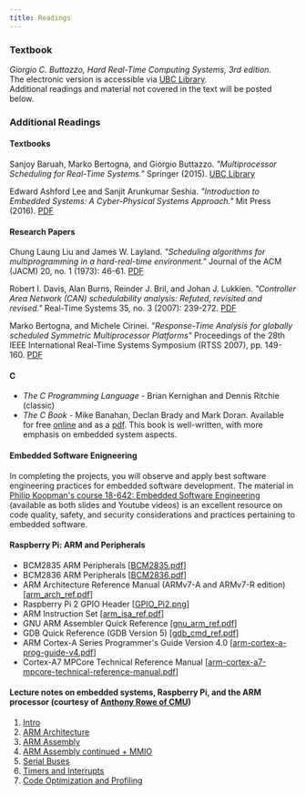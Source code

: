 ```yaml
---
title: Readings
---
```


### Textbook
*Giorgio C. Buttazzo, Hard Real-Time Computing Systems, 3rd edition.*<br>
The electronic version is accessible via [UBC Library](https://go.exlibris.link/YzpnxKfG).<br>
Additional readings and material not covered in the text will be posted below.

<!-- **Optional:** _Jane W. S. W. Liu. 2000. Real-Time Systems_.   -->


### Additional Readings

#### Textbooks

Sanjoy Baruah, Marko Bertogna, and Giorgio Buttazzo. _"Multiprocessor Scheduling for Real-Time Systems."_ Springer (2015). [UBC Library](https://go.exlibris.link/yXzZkF95)

Edward Ashford Lee and Sanjit Arunkumar Seshia. _"Introduction to Embedded Systems: A Cyber-Physical Systems Approach."_ Mit Press (2016). [PDF](https://ptolemy.berkeley.edu/books/leeseshia/releases/LeeSeshia_DigitalV2_2.pdf)

#### Research Papers

Chung Laung Liu and James W. Layland. _"Scheduling algorithms for multiprogramming in a hard-real-time environment."_ Journal of the ACM (JACM) 20, no. 1 (1973): 46-61. [PDF](http://cpen432.github.io/resources/P1-liu-layland.pdf)

Robert I. Davis, Alan Burns, Reinder J. Bril, and Johan J. Lukkien. _"Controller Area Network (CAN) schedulability analysis: Refuted, revisited and revised."_ Real-Time Systems 35, no. 3 (2007): 239-272. [PDF](http://cpen432.github.io/resources/P2-davis-etal.pdf)

Marko Bertogna, and Michele Cirinei. _"Response-Time Analysis for globally scheduled Symmetric Multiprocessor Platforms"_ Proceedings of the 28th IEEE International Real-Time Systems Symposium (RTSS 2007), pp. 149-160. [PDF](http://cpen432.github.io/resources/P3-bertogna-cirinei.pdf)

#### C
* _The C Programming Language_ - Brian Kernighan and Dennis Ritchie (classic)
* _The C Book_ - Mike Banahan, Declan Brady and Mark Doran. Available for free [online](http://publications.gbdirect.co.uk/c_book/) and as a [pdf](http://publications.gbdirect.co.uk/c_book/thecbook.pdf). This book is well-written, with more emphasis on embedded system aspects. 

#### Embedded Software Enigneering
In completing the projects, you will observe and apply best software engineering practices for embedded software development. The material in [Philip Koopman's course 18-642: Embedded Software Engineering](https://users.ece.cmu.edu/~koopman/lectures/index.html) (available as both slides and Youtube videos) is an excellent resource on code quality, safety, and security considerations and practices pertaining to embedded software.

<!-- *A significant portion of your project grades will be based on the extent to which you apply these practices. **Regard this material as mandatory and examinable reading.***  -->

#### Raspberry Pi: ARM and Peripherals 
* BCM2835 ARM Peripherals \[[BCM2835.pdf](http://cpen432.github.io/resources/BCM2835.pdf)\]
* BCM2836 ARM Peripherals \[[BCM2836.pdf](http://cpen432.github.io/resources/BCM2836.pdf)\]
* ARM Architecture Reference Manual (ARMv7-A and ARMv7-R edition) \[[arm_arch_ref.pdf](http://cpen432.github.io/resources/arm_arch_ref.pdf)\]
* Raspberry Pi 2 GPIO Header \[[GPIO_Pi2.png](http://cpen432.github.io/resources/GPIO_Pi2.png)\]
* ARM Instruction Set \[[arm_isa_ref.pdf](http://cpen432.github.io/resources/arm_isa_ref.pdf)\]
* GNU ARM Assembler Quick Reference \[[gnu_arm_ref.pdf](http://cpen432.github.io/resources/gnu_arm_ref.pdf)\]
* GDB Quick Reference (GDB Version 5) \[[gdb_cmd_ref.pdf](http://cpen432.github.io/resources/gdb_cmd_ref.pdf)\] 
* ARM Cortex-A Series Programmer's Guide Version 4.0 \[[arm-cortex-a-prog-guide-v4.pdf](http://cpen432.github.io/resources/arm-cortex-a-prog-guide-v4.pdf)\] 
* Cortex-A7 MPCore Technical Reference Manual \[[arm-cortex-a7-mpcore-technical-reference-manual.pdf](http://cpen432.github.io/resources/arm-cortex-a7-mpcore-technical-reference-manual.pdf)\] 

#### Lecture notes on embedded systems, Raspberry Pi, and the ARM processor (courtesy of [Anthony Rowe of CMU](https://users.ece.cmu.edu/~agr/))

1. [Intro](http://cpen432.github.io/resources/L1-Intro.pdf)
2. [ARM Architecture](http://cpen432.github.io/resources/L2-ARM-architecture.pdf)
3. [ARM Assembly](http://cpen432.github.io/resources/L3-ARM-assembly.pdf)
4. [ARM Assembly continued + MMIO](http://cpen432.github.io/resources/L4-ARM-assembly+MMIO.pdf)
5. [Serial Buses](http://cpen432.github.io/resources/L5-Serial-Buses.pdf)
6. [Timers and Interrupts](http://cpen432.github.io/resources/L6-Timers-and-Interrupts.pdf)
7. [Code Optimization and Profiling](http://cpen432.github.io/resources/L7-Arm-assembly-optimization-and-profiling.pdf)

<!-- ### Discrete Mathematics and Proofs ### -->
<!-- [Mathematics for Computer Science, by Lehman, Leighton and Meyer](https://courses.csail.mit.edu/6.042/spring17/mcs.pdf) -->

<!-- ### Algorithms ### -->
<!-- * [Algorithms, by S. Dasgupta, C. H. Papadimitriou, and U. Vazirani](http://www.cse.iitd.ernet.in/~naveen/courses/CSL630/all.pdf). Concise and highly readable. -->
<!-- * [Jeff Erickson's Algorithms, Etc.](http://jeffe.cs.illinois.edu/teaching/algorithms/). Excellent text! -->

<!-- ### Operating Systems ### -->
<!-- [Operating Systems: Three Easy Pieces, by Remzi H. Arpaci-Dusseau and Andrea C. Arpaci-Dusseau](http://pages.cs.wisc.edu/~remzi/OSTEP/). Free, and a _really_ nice text! -->


<!-- ### Research Papers ###  -->

<!-- #### Real-time Systems #### -->

<!-- ##### General -->
<!-- [J.A. Stankovic "Misconceptions about real-time computing: A serious problem for next-generation systems"](http://cpen432.github.io/resources/P9-misconceptions-rt.pdf) -->


<!-- ##### RM and EDF -->
<!-- [Liu & Layland "Scheduling Algorithms for Multiprogramming in a Hard Real-Time Environment"](http://cpen432.github.io/resources/P1-liu-layland.pdf) -->

<!-- [Enrico Bini, Giorgio C. Buttazzo, and Giuseppe M. Buttazzo "Rate Monotonic Analysis: The Hyperbolic Bound"](http://cpen432.github.io/resources/P2-hyperbolic.pdf) -->

<!-- [Giorgio C. Buttazzo "Rate Monotonic vs. EDF: Judgement Day"](http://cpen432.github.io/resources/P3-edf-rm-judgement.pdf) -->

<!-- [Lehoczky, Sha, and Ding "The Rate Monotonic Scheduling Algorithm: Exact Characterization And Average Case Behavior"](http://cpen432.github.io/resources/P4-rm-exact-characterization.pdf) -->

<!-- [M. Joseph and M. Pandya "Finding Response Times in a Real-time System"](http://cpen432.github.io/resources/P5-response-time.pdf) -->

<!-- ##### Resource Access Protocols -->

<!-- [L. Sha; R. Rajkumar, and J.P Lehoczky "Priority inheritance protocols: an approach to real-time synchronization"](http://cpen432.github.io/resources/P6-priority-inheritance-sha.pdf) -->

<!-- [James H. Anderson, Srikanth Ramamurthy, and Kevin Jeffay "Real-Time Computing with Lock-Free Shared Objects"](http://cpen432.github.io/resources/P10-lockfree.pdf) -->

<!-- <\!-- [J. Lehoczky, L. Sha, and Y. Ding "The rate monotonic scheduling algorithm: exact characterization and average case behavior"](http://cpen432.github.io/resources/P4-rm-exact-characterization.pdf) -\-> -->

<!-- #### Multiprocessor Scheduling -->
<!-- [Robert I. Davis and Alan Burns "A Survey of Hard Real-Time Scheduling for Multiprocessor Systems"](http://cpen432.github.io/resources/P7-multiprocessor-survey.pdf) -->

<!-- [Bjorn B. Brandenburg and James H. Anderson "On the Implementation of Global Real-Time Schedulers"](http://cpen432.github.io/resources/P8-global.pdf) -->


<!-- #### Safety Critical Software Systems -->

<!-- [Nancy Leveson. Are You Sure Your Software Will Not Kill Anyone?](https://cacm.acm.org/magazines/2020/2/242342-are-you-sure-your-software-will-not-kill-anyone/fulltext) -->
